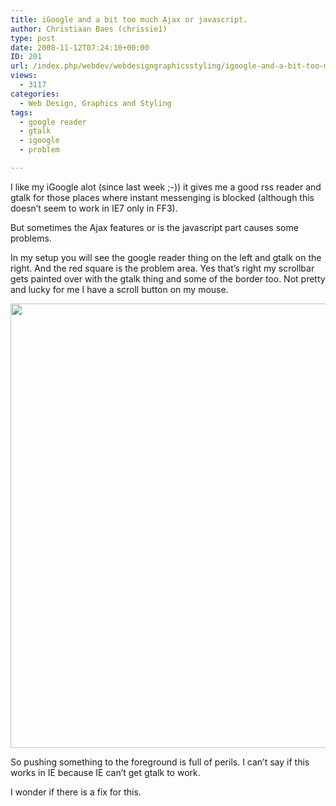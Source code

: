 ```yaml
---
title: iGoogle and a bit too much Ajax or javascript.
author: Christiaan Baes (chrissie1)
type: post
date: 2008-11-12T07:24:10+00:00
ID: 201
url: /index.php/webdev/webdesigngraphicsstyling/igoogle-and-a-bit-too-much-ajax-or-javas/
views:
  - 3117
categories:
  - Web Design, Graphics and Styling
tags:
  - google reader
  - gtalk
  - igoogle
  - problem

---
```

I like my iGoogle alot (since last week ;-)) it gives me a good rss reader and gtalk for those places where instant messenging is blocked (although this doesn&#8217;t seem to work in IE7 only in FF3).

But sometimes the Ajax features or is the javascript part causes some problems.

In my setup you will see the google reader thing on the left and gtalk on the right. And the red square is the problem area. Yes that&#8217;s right my scrollbar gets painted over with the gtalk thing and some of the border too. Not pretty and lucky for me I have a scroll button on my mouse.

<div class="image_block">
  <img src="/wp-content/uploads/blogs/WebDev/IGoogle.jpg" alt="" title="" width="850" height="711" />
</div>

So pushing something to the foreground is full of perils. I can&#8217;t say if this works in IE because IE can&#8217;t get gtalk to work. 

I wonder if there is a fix for this.